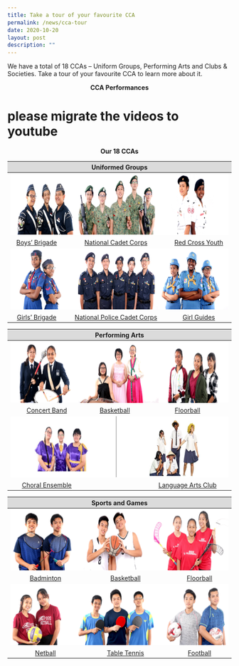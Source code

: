 ```yaml
---
title: Take a tour of your favourite CCA
permalink: /news/cca-tour
date: 2020-10-20
layout: post
description: ""
---
```

We have a total of 18 CCAs – Uniform Groups, Performing Arts and Clubs & Societies. Take a tour of your favourite CCA to learn more about it. 

<p style="text-align: center;"> <strong>CCA Performances </strong></p>

# please migrate the videos to youtube
<p style="text-align: center;"> <strong>Our 18 CCAs </strong></p>

<table>
<thead>
  <tr>
    <th style="text-align: center; background-color: #dbdbdb" colspan="3">Uniformed Groups</th>
  </tr>
</thead>
<tbody>
  <tr>
    <td colspan="3"><img src="/images/CCA%20Tour/UniformGroup1.png" alt="Uniformgroup1" width="720" height="138"></td>
  </tr>
  <tr>
    <td style="text-align: center;" ><a href="/student-development/CO-CURRICULAR-ACTIVITIES-CCA/boys-brigade/" target = "_blank" >Boys’ Brigade</a></td>
    <td style="text-align: center;" ><a href="/student-development/CO-CURRICULAR-ACTIVITIES-CCA/national-cadet-corps/" target = "_blank">National Cadet Corps</a></td>
    <td style="text-align: center;"><a href="/student-development/CO-CURRICULAR-ACTIVITIES-CCA/red-cross-youth/" target = "_blank">Red Cross Youth</a></td>
  </tr>
  <tr>
    <td colspan="3"><img src="/images/CCA%20Tour/UniformGroup2.png" alt="Uniformgroup2" width="720" height="137"></td>
  </tr>
  <tr>
    <td style="text-align: center;"><a href="/student-development/CO-CURRICULAR-ACTIVITIES-CCA/girls-brigade/" target = "_blank">Girls’ Brigade</a></td>
    <td style="text-align: center;"><a href="/student-development/CO-CURRICULAR-ACTIVITIES-CCA/national-police-cadet-corps/" target = "_blank">National Police Cadet Corps</a></td>
    <td style="text-align: center;"><a href="/student-development/CO-CURRICULAR-ACTIVITIES-CCA/girl-guides/" target = "_blank">Girl Guides</a></td>
  </tr>
</tbody>
</table>

<table>
<thead>
  <tr>
    <th style="text-align: center; background-color: #dbdbdb" colspan="3">Performing Arts</th>
  </tr>
</thead>
<tbody>
  <tr>
    <td colspan="3"><img src="/images/CCA%20Tour/PerformingArts1.png" width="720" height="138"></td>
  </tr>
  <tr>
    <td style="text-align: center;" ><a href="/student-development/CO-CURRICULAR-ACTIVITIES-CCA/concert-band/" target = "_blank" >Concert Band</a></td>
    <td style="text-align: center;" ><a href="/student-development/CO-CURRICULAR-ACTIVITIES-CCA/Basketball/" target = "_blank">Basketball</a></td>
    <td style="text-align: center"><a href="/student-development/CO-CURRICULAR-ACTIVITIES-CCA/floorball/" target = "_blank">Floorball</a></td>
  </tr>
  <tr>
    <td colspan="3"><img src="/images/CCA%20Tour/cca_tour.jpg" width="720" height="137"></td>
  </tr>
  <tr>
    <td style="text-align: center;"><a href="/student-development/CO-CURRICULAR-ACTIVITIES-CCA/choral-ensemble/" target = "_blank">Choral Ensemble</a></td>
    <td></td>
    <td style="text-align: center;"><a href="/student-development/CO-CURRICULAR-ACTIVITIES-CCA/language-arts-club/" target = "_blank">Language Arts Club</a></td>
  </tr>
</tbody>
</table>


<table>
<thead>
  <tr>
    <th style="text-align: center; background-color: #dbdbdb" colspan="3">Sports and Games</th>
  </tr>
</thead>
<tbody>
  <tr>
    <td colspan="3"><img src="/images/CCA%20Tour/SportsGames1.png" alt="sportsgames1" width="720" height="138"></td>
  </tr>
  <tr>
    <td style="text-align: center;" ><a href="/student-development/CO-CURRICULAR-ACTIVITIES-CCA/badminton/" target = "_blank" >Badminton</a></td>
    <td style="text-align: center;" ><a href="/student-development/CO-CURRICULAR-ACTIVITIES-CCA/Basketball/" target = "_blank">Basketball</a></td>
    <td style="text-align: center"><a href="/student-development/CO-CURRICULAR-ACTIVITIES-CCA/floorball/" target = "_blank">Floorball</a></td>
  </tr>
  <tr>
    <td colspan="3"><img src="/images/CCA%20Tour/SportsGames2.png" alt="sportsgames2" width="720" height="137"></td>
  </tr>
  <tr>
    <td style="text-align: center;"><a href="/student-development/CO-CURRICULAR-ACTIVITIES-CCA/netball/" target = "_blank">Netball</a></td>
    <td style="text-align: center;"><a href="/student-development/CO-CURRICULAR-ACTIVITIES-CCA/table-tennis/" target = "_blank">Table Tennis</a></td>
    <td style="text-align: center;"><a href="/student-development/CO-CURRICULAR-ACTIVITIES-CCA/football/" target = "_blank">Football</a></td>
  </tr>
</tbody>
</table>